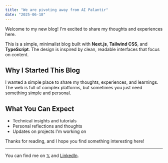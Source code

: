```yaml
---
title: "We are pivoting away from AI Palantir"
date: "2025-06-18"
---
```


Welcome to my new blog! I'm excited to share my thoughts and experiences here.

This is a simple, minimalist blog built with **Next.js**, **Tailwind CSS**, and **TypeScript**. The design is inspired by clean, readable interfaces that focus on content.

## Why I Started This Blog

I wanted a simple place to share my thoughts, experiences, and learnings. The web is full of complex platforms, but sometimes you just need something simple and personal.

## What You Can Expect

- Technical insights and tutorials
- Personal reflections and thoughts
- Updates on projects I'm working on

Thanks for reading, and I hope you find something interesting here!

---

You can find me on [𝕏](https://x.com/brendanfalk) and [LinkedIn](https://linkedin.com/in/brendanfalk).
